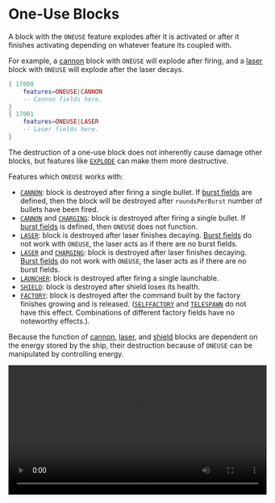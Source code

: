 # One-Use Blocks

A block with the `ONEUSE` feature explodes after it is activated or after it finishes activating depending on whatever feature its coupled with.

For example, a [cannon](./cannons.md) block with `ONEUSE` will explode after firing, and a [laser](./lasers.md) block with `ONEUSE` will explode after the laser decays.

```lua
{ 17000
    features=ONEUSE|CANNON
    -- Cannon fields here.
}
{ 17001
    features=ONEUSE|LASER
    -- Laser fields here.
}
```

The destruction of a one-use block does not inherently cause damage other blocks, but features like [`EXPLODE`](./explosive_blocks.md) can make them more destructive.

Features which `ONEUSE` works with:
 - [`CANNON`](./cannons.md): block is destroyed after firing a single bullet. If [burst fields](./cannons.md#firing-in-bursts) are defined, then the block will be destroyed after `roundsPerBurst` number of bullets have been fired.
 - [`CANNON`](./cannons.md) and [`CHARGING`](./charging_cannons_and_lasers.md): block is destroyed after firing a single bullet. If [burst fields](./cannons.md#firing-in-bursts) is defined, then `ONEUSE` does not function.
 - [`LASER`](./lasers.md): block is destroyed after laser finishes decaying. [Burst fields](./lasers.md#firing-in-bursts) do not work with `ONEUSE`, the laser acts as if there are no burst fields.
 - [`LASER`](./laser.md) and [`CHARGING`](./charging_cannons_and_lasers.md): block is destroyed after laser finishes decaying. [Burst fields](./lasers.md#firing-in-bursts) do not work with `ONEUSE`, the laser acts as if there are no burst fields.
 - [`LAUNCHER`](./launchers.md): block is destroyed after firing a single launchable.
 - [`SHIELD`](./shields.md): block is destroyed after shield loses its health.
 - [`FACTORY`](./factories.md): block is destroyed after the command built by the factory finishes growing and is released. ([`SELFFACTORY`](./factories.md#self-factories) and [`TELESPAWN`](./factories.md#telespawn) do not have this effect. Combinations of different factory fields have no noteworthy effects.).

Because the function of [cannon](./cannons.md), [laser](./lasers.md), and [shield](./shields.md) blocks are dependent on the energy stored by the ship, their destruction because of `ONEUSE` can be manipulated by controlling energy.

<video height=256 controls>
  <source src="diagrams/one-use.mp4" type="video/mp4">
  Your browser does not support the video tag.
</video>
